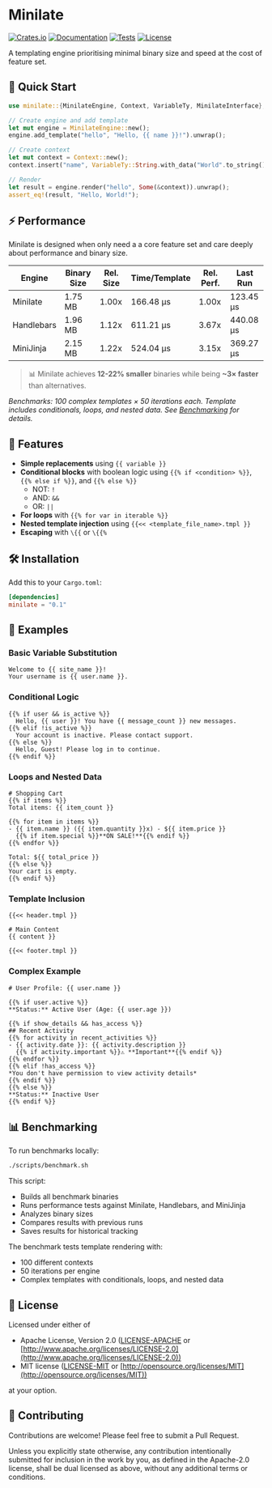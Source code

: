 # Minilate

[![Crates.io](https://img.shields.io/crates/v/minilate.svg)](https://crates.io/crates/minilate)
[![Documentation](https://docs.rs/minilate/badge.svg)](https://docs.rs/minilate)
[![Tests](https://github.com/JosiahBull/minilate/workflows/Tests/badge.svg)](https://github.com/JosiahBull/minilate/actions)
[![License](https://img.shields.io/badge/license-MIT%20OR%20Apache--2.0-blue.svg)](#license)

A templating engine prioritising minimal binary size and speed at the cost of feature set.

## 🚀 Quick Start

```rust
use minilate::{MinilateEngine, Context, VariableTy, MinilateInterface};

// Create engine and add template
let mut engine = MinilateEngine::new();
engine.add_template("hello", "Hello, {{ name }}!").unwrap();

// Create context
let mut context = Context::new();
context.insert("name", VariableTy::String.with_data("World".to_string()));

// Render
let result = engine.render("hello", Some(&context)).unwrap();
assert_eq!(result, "Hello, World!");
```

## ⚡ Performance

Minilate is designed when only need a a core feature set and care deeply about performance and binary size.

| Engine     | Binary Size   | Rel. Size   | Time/Template | Rel. Perf.  | Last Run  |
|------------|---------------|-------------|---------------|-------------|-----------|
| Minilate   | 1.75 MB       | 1.00x       | 166.48 µs     | 1.00x       | 123.45 µs |
| Handlebars | 1.96 MB       | 1.12x       | 611.21 µs     | 3.67x       | 440.08 µs |
| MiniJinja  | 2.15 MB       | 1.22x       | 524.04 µs     | 3.15x       | 369.27 µs |

> 📊 Minilate achieves **12-22% smaller** binaries while being **~3× faster** than alternatives.

*Benchmarks: 100 complex templates × 50 iterations each. Template includes conditionals, loops, and nested data. See [Benchmarking](#-benchmarking) for details.*

## 🚀 Features

- **Simple replacements** using `{{ variable }}`
- **Conditional blocks** with boolean logic using `{{% if <condition> %}}`, `{{% else if %}}`, and `{{% else %}}`
  - NOT: `!`
  - AND: `&&`
  - OR: `||`
- **For loops** with `{{% for var in iterable %}}`
- **Nested template injection** using `{{<< <template_file_name>.tmpl }}`
- **Escaping** with `\{{` or `\{{%`

## 🛠️ Installation

Add this to your `Cargo.toml`:

```toml
[dependencies]
minilate = "0.1"
```

## 📖 Examples

### Basic Variable Substitution
```tmpl
Welcome to {{ site_name }}!
Your username is {{ user.name }}.
```

### Conditional Logic
```tmpl
{{% if user && is_active %}}
  Hello, {{ user }}! You have {{ message_count }} new messages.
{{% elif !is_active %}}
  Your account is inactive. Please contact support.
{{% else %}}
  Hello, Guest! Please log in to continue.
{{% endif %}}
```

### Loops and Nested Data
```tmpl
# Shopping Cart
{{% if items %}}
Total items: {{ item_count }}

{{% for item in items %}}
- {{ item.name }} ({{ item.quantity }}x) - ${{ item.price }}
  {{% if item.special %}}**ON SALE!**{{% endif %}}
{{% endfor %}}

Total: ${{ total_price }}
{{% else %}}
Your cart is empty.
{{% endif %}}
```

### Template Inclusion
```tmpl
{{<< header.tmpl }}

# Main Content
{{ content }}

{{<< footer.tmpl }}
```

### Complex Example
```tmpl
# User Profile: {{ user.name }}

{{% if user.active %}}
**Status:** Active User (Age: {{ user.age }})

{{% if show_details && has_access %}}
## Recent Activity
{{% for activity in recent_activities %}}
- {{ activity.date }}: {{ activity.description }}
  {{% if activity.important %}}⚠️ **Important**{{% endif %}}
{{% endfor %}}
{{% elif !has_access %}}
*You don't have permission to view activity details*
{{% endif %}}
{{% else %}}
**Status:** Inactive User
{{% endif %}}
```

## 📊 Benchmarking

To run benchmarks locally:

```bash
./scripts/benchmark.sh
```

This script:
- Builds all benchmark binaries
- Runs performance tests against Minilate, Handlebars, and MiniJinja
- Analyzes binary sizes
- Compares results with previous runs
- Saves results for historical tracking

The benchmark tests template rendering with:
- 100 different contexts
- 50 iterations per engine
- Complex templates with conditionals, loops, and nested data

## 📄 License

Licensed under either of

 * Apache License, Version 2.0
   ([LICENSE-APACHE](LICENSE-APACHE) or [http://www.apache.org/licenses/LICENSE-2.0](http://www.apache.org/licenses/LICENSE-2.0))
 * MIT license
   ([LICENSE-MIT](LICENSE-MIT) or [http://opensource.org/licenses/MIT](http://opensource.org/licenses/MIT))

at your option.

## 🤝 Contributing

Contributions are welcome! Please feel free to submit a Pull Request.

Unless you explicitly state otherwise, any contribution intentionally submitted
for inclusion in the work by you, as defined in the Apache-2.0 license, shall be
dual licensed as above, without any additional terms or conditions.
